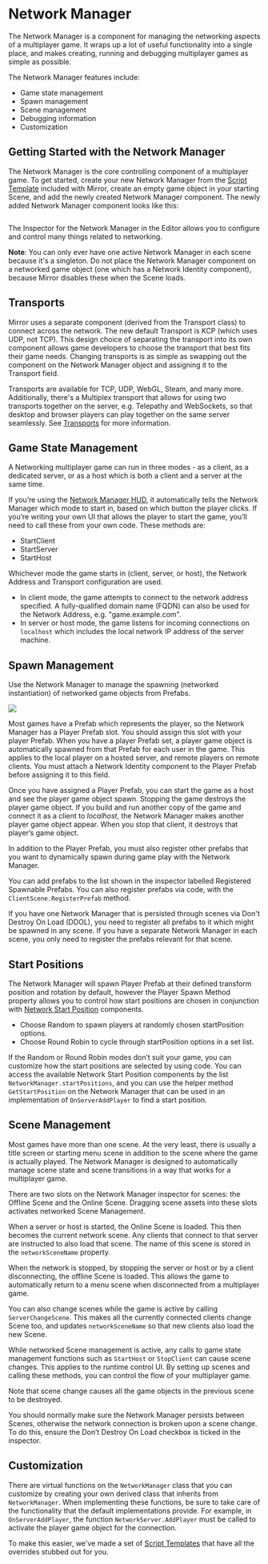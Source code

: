 # Network Manager

The Network Manager is a component for managing the networking aspects of a multiplayer game.  It wraps up a lot of useful functionality into a single place, and makes creating, running and debugging multiplayer games as simple as possible.

The Network Manager features include:

* Game state management
* Spawn management
* Scene management
* Debugging information
* Customization

## Getting Started with the Network Manager <a href="#getting-started-with-the-network-manager" id="getting-started-with-the-network-manager"></a>

The Network Manager is the core controlling component of a multiplayer game. To get started, create your new Network Manager from the [Script Template](../general/script-templates.md) included with Mirror, create an empty game object in your starting Scene, and add the newly created Network Manager component. The newly added Network Manager component looks like this:

<figure><img src="../../.gitbook/assets/image (43).png" alt=""><figcaption></figcaption></figure>

The Inspector for the Network Manager in the Editor allows you to configure and control many things related to networking.

**Note**: You can only ever have one active Network Manager in each scene because it's a singleton. Do not place the Network Manager component on a networked game object (one which has a Network Identity component), because Mirror disables these when the Scene loads.

## Transports <a href="#transports" id="transports"></a>

Mirror uses a separate component (derived from the Transport class) to connect across the network. The new default Transport is KCP (which uses UDP, not TCP). This design choice of separating the transport into its own component allows game developers to choose the transport that best fits their game needs. Changing transports is as simple as swapping out the component on the Network Manager object and assigning it to the Transport field.

Transports are available for TCP, UDP, WebGL, Steam, and many more. Additionally, there's a Multiplex transport that allows for using two transports together on the server, e.g. Telepathy and WebSockets, so that desktop and browser players can play together on the same server seamlessly. See [Transports](../transports/) for more information.

## Game State Management <a href="#game-state-management" id="game-state-management"></a>

A Networking multiplayer game can run in three modes - as a client, as a dedicated server, or as a host which is both a client and a server at the same time.

If you’re using the [Network Manager HUD](network-manager-hud.md), it automatically tells the Network Manager which mode to start in, based on which button the player clicks. If you’re writing your own UI that allows the player to start the game, you’ll need to call these from your own code. These methods are:

* StartClient
* StartServer
* StartHost

Whichever mode the game starts in (client, server, or host), the Network Address and Transport configuration are used.

* In client mode, the game attempts to connect to the network address specified. A fully-qualified domain name (FQDN) can also be used for the Network Address, e.g. "game.example.com".
* In server or host mode, the game listens for incoming connections on `localhost` which includes the local network IP address of the server machine.

## Spawn Management <a href="#spawn-management" id="spawn-management"></a>

Use the Network Manager to manage the spawning (networked instantiation) of networked game objects from Prefabs.

![](<../../.gitbook/assets/image (84).png>)

Most games have a Prefab which represents the player, so the Network Manager has a Player Prefab slot. You should assign this slot with your player Prefab. When you have a player Prefab set, a player game object is automatically spawned from that Prefab for each user in the game. This applies to the local player on a hosted server, and remote players on remote clients. You must attach a Network Identity component to the Player Prefab before assigning it to this field.

Once you have assigned a Player Prefab, you can start the game as a host and see the player game object spawn. Stopping the game destroys the player game object. If you build and run another copy of the game and connect it as a client to _localhost_, the Network Manager makes another player game object appear. When you stop that client, it destroys that player’s game object.

In addition to the Player Prefab, you must also register other prefabs that you want to dynamically spawn during game play with the Network Manager.

You can add prefabs to the list shown in the inspector labelled Registered Spawnable Prefabs. You can also register prefabs via code, with the `ClientScene.RegisterPrefab` method.

If you have one Network Manager that is persisted through scenes via Don't Destroy On Load (DDOL), you need to register all prefabs to it which might be spawned in any scene. If you have a separate Network Manager in each scene, you only need to register the prefabs relevant for that scene.

## Start Positions <a href="#start-positions" id="start-positions"></a>

The Network Manager will spawn Player Prefab at their defined transform position and rotation by default, however the Player Spawn Method property allows you to control how start positions are chosen in conjunction with [Network Start Position](network-start-position.md) components.

* Choose Random to spawn players at randomly chosen startPosition options.
* Choose Round Robin to cycle through startPosition options in a set list.

If the Random or Round Robin modes don’t suit your game, you can customize how the start positions are selected by using code. You can access the available Network Start Position components by the list `NetworkManager.startPositions`, and you can use the helper method `GetStartPosition` on the Network Manager that can be used in an implementation of `OnServerAddPlayer` to find a start position.

## Scene Management <a href="#scene-management" id="scene-management"></a>

Most games have more than one scene. At the very least, there is usually a title screen or starting menu scene in addition to the scene where the game is actually played. The Network Manager is designed to automatically manage scene state and scene transitions in a way that works for a multiplayer game.

There are two slots on the Network Manager inspector for scenes: the Offline Scene and the Online Scene. Dragging scene assets into these slots activates networked Scene Management.

When a server or host is started, the Online Scene is loaded. This then becomes the current network scene. Any clients that connect to that server are instructed to also load that scene. The name of this scene is stored in the `networkSceneName` property.

When the network is stopped, by stopping the server or host or by a client disconnecting, the offline Scene is loaded. This allows the game to automatically return to a menu scene when disconnected from a multiplayer game.

You can also change scenes while the game is active by calling `ServerChangeScene`. This makes all the currently connected clients change Scene too, and updates `networkSceneName` so that new clients also load the new Scene.

While networked Scene management is active, any calls to game state management functions such as `StartHost` or `StopClient` can cause scene changes. This applies to the runtime control UI. By setting up scenes and calling these methods, you can control the flow of your multiplayer game.

Note that scene change causes all the game objects in the previous scene to be destroyed.

You should normally make sure the Network Manager persists between Scenes, otherwise the network connection is broken upon a scene change. To do this, ensure the Don’t Destroy On Load checkbox is ticked in the inspector.

## Customization <a href="#customization" id="customization"></a>

There are virtual functions on the `NetworkManager` class that you can customize by creating your own derived class that inherits from `NetworkManager`. When implementing these functions, be sure to take care of the functionality that the default implementations provide. For example, in `OnServerAddPlayer`, the function `NetworkServer.AddPlayer` must be called to activate the player game object for the connection.

To make this easier, we've made a set of [Script Templates](../general/script-templates.md) that have all the overrides stubbed out for you.
